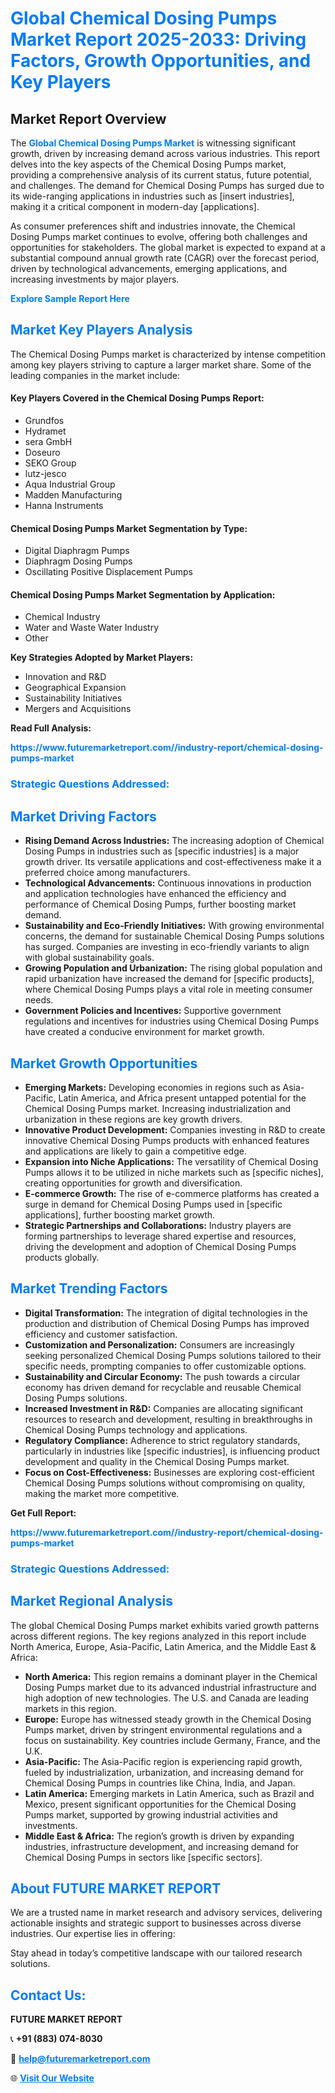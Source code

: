 <h1 style="color: #007BFF;">Global Chemical Dosing Pumps Market Report 2025-2033: Driving Factors, Growth Opportunities, and Key Players</h1>

<section id="overview">
<h2>Market Report Overview</h2>
<p>The <a href="https://www.futuremarketreport.com//industry-report/chemical-dosing-pumps-market" style="color: #007BFF; text-decoration: none;"><strong>Global Chemical Dosing Pumps Market</strong></a> is witnessing significant growth, driven by increasing demand across various industries. This report delves into the key aspects of the Chemical Dosing Pumps market, providing a comprehensive analysis of its current status, future potential, and challenges. The demand for Chemical Dosing Pumps has surged due to its wide-ranging applications in industries such as [insert industries], making it a critical component in modern-day [applications].</p>
<p>As consumer preferences shift and industries innovate, the Chemical Dosing Pumps market continues to evolve, offering both challenges and opportunities for stakeholders. The global market is expected to expand at a substantial compound annual growth rate (CAGR) over the forecast period, driven by technological advancements, emerging applications, and increasing investments by major players.</p>
</section>

<section id="overview">
<p><a href="https://www.futuremarketreport.com//request-sample/reportId=91691" style="color: #007BFF; text-decoration: none;"><strong>Explore Sample Report Here</strong></a></p>
</section>

<section id="key-players">
<h2 style="color: #007BFF;">Market Key Players Analysis</h2>
<p>The Chemical Dosing Pumps market is characterized by intense competition among key players striving to capture a larger market share. Some of the leading companies in the market include:</p>
<h4>Key Players Covered in the Chemical Dosing Pumps Report:</h4>
<ul><li>Grundfos</li><li>Hydramet</li><li>sera GmbH</li><li>Doseuro</li><li>SEKO Group</li><li>lutz-jesco</li><li>Aqua Industrial Group</li><li>Madden Manufacturing</li><li>Hanna Instruments</li></ul>
<h4>Chemical Dosing Pumps Market Segmentation by Type:</h4>
<ul><li>Digital Diaphragm Pumps</li><li>Diaphragm Dosing Pumps</li><li>Oscillating Positive Displacement Pumps</li></ul>

<h4>Chemical Dosing Pumps Market Segmentation by Application:</h4>
<ul><li>Chemical Industry</li><li>Water and Waste Water Industry</li><li>Other</li></ul>
<p><strong>Key Strategies Adopted by Market Players:</strong></p>
<ul>
<li>Innovation and R&D</li>
<li>Geographical Expansion</li>
<li>Sustainability Initiatives</li>
<li>Mergers and Acquisitions</li>
</ul>
</section>

<section>
<p><strong>Read Full Analysis: </strong></p><a href="https://www.futuremarketreport.com//industry-report/chemical-dosing-pumps-market" style="color: #007BFF; text-decoration: none;"><strong>https://www.futuremarketreport.com//industry-report/chemical-dosing-pumps-market</strong></a>
<h3 style="color: #007BFF;">Strategic Questions Addressed:</h3>
</section>

<section id="driving-factors">
<h2 style="color: #007BFF;">Market Driving Factors</h2>
<ul>
<li><strong>Rising Demand Across Industries:</strong> The increasing adoption of Chemical Dosing Pumps in industries such as [specific industries] is a major growth driver. Its versatile applications and cost-effectiveness make it a preferred choice among manufacturers.</li>
<li><strong>Technological Advancements:</strong> Continuous innovations in production and application technologies have enhanced the efficiency and performance of Chemical Dosing Pumps, further boosting market demand.</li>
<li><strong>Sustainability and Eco-Friendly Initiatives:</strong> With growing environmental concerns, the demand for sustainable Chemical Dosing Pumps solutions has surged. Companies are investing in eco-friendly variants to align with global sustainability goals.</li>
<li><strong>Growing Population and Urbanization:</strong> The rising global population and rapid urbanization have increased the demand for [specific products], where Chemical Dosing Pumps plays a vital role in meeting consumer needs.</li>
<li><strong>Government Policies and Incentives:</strong> Supportive government regulations and incentives for industries using Chemical Dosing Pumps have created a conducive environment for market growth.</li>
</ul>
</section>

<section id="growth-opportunities">
<h2 style="color: #007BFF;">Market Growth Opportunities</h2>
<ul>
<li><strong>Emerging Markets:</strong> Developing economies in regions such as Asia-Pacific, Latin America, and Africa present untapped potential for the Chemical Dosing Pumps market. Increasing industrialization and urbanization in these regions are key growth drivers.</li>
<li><strong>Innovative Product Development:</strong> Companies investing in R&D to create innovative Chemical Dosing Pumps products with enhanced features and applications are likely to gain a competitive edge.</li>
<li><strong>Expansion into Niche Applications:</strong> The versatility of Chemical Dosing Pumps allows it to be utilized in niche markets such as [specific niches], creating opportunities for growth and diversification.</li>
<li><strong>E-commerce Growth:</strong> The rise of e-commerce platforms has created a surge in demand for Chemical Dosing Pumps used in [specific applications], further boosting market growth.</li>
<li><strong>Strategic Partnerships and Collaborations:</strong> Industry players are forming partnerships to leverage shared expertise and resources, driving the development and adoption of Chemical Dosing Pumps products globally.</li>
</ul>
</section>

<section id="trending-factors">
<h2 style="color: #007BFF;">Market Trending Factors</h2>
<ul>
<li><strong>Digital Transformation:</strong> The integration of digital technologies in the production and distribution of Chemical Dosing Pumps has improved efficiency and customer satisfaction.</li>
<li><strong>Customization and Personalization:</strong> Consumers are increasingly seeking personalized Chemical Dosing Pumps solutions tailored to their specific needs, prompting companies to offer customizable options.</li>
<li><strong>Sustainability and Circular Economy:</strong> The push towards a circular economy has driven demand for recyclable and reusable Chemical Dosing Pumps solutions.</li>
<li><strong>Increased Investment in R&D:</strong> Companies are allocating significant resources to research and development, resulting in breakthroughs in Chemical Dosing Pumps technology and applications.</li>
<li><strong>Regulatory Compliance:</strong> Adherence to strict regulatory standards, particularly in industries like [specific industries], is influencing product development and quality in the Chemical Dosing Pumps market.</li>
<li><strong>Focus on Cost-Effectiveness:</strong> Businesses are exploring cost-efficient Chemical Dosing Pumps solutions without compromising on quality, making the market more competitive.</li>
</ul>
</section>

<section>
<p><strong>Get Full Report: </strong></p><a href="https://www.futuremarketreport.com//industry-report/chemical-dosing-pumps-market" style="color: #007BFF; text-decoration: none;"><strong>https://www.futuremarketreport.com//industry-report/chemical-dosing-pumps-market</strong></a>
<h3 style="color: #007BFF;">Strategic Questions Addressed:</h3>
</section>


<section id="regional-analysis">
<h2 style="color: #007BFF;">Market Regional Analysis</h2>
<p>The global Chemical Dosing Pumps market exhibits varied growth patterns across different regions. The key regions analyzed in this report include North America, Europe, Asia-Pacific, Latin America, and the Middle East & Africa:</p>
<ul>
<li><strong>North America:</strong> This region remains a dominant player in the Chemical Dosing Pumps market due to its advanced industrial infrastructure and high adoption of new technologies. The U.S. and Canada are leading markets in this region.</li>
<li><strong>Europe:</strong> Europe has witnessed steady growth in the Chemical Dosing Pumps market, driven by stringent environmental regulations and a focus on sustainability. Key countries include Germany, France, and the U.K.</li>
<li><strong>Asia-Pacific:</strong> The Asia-Pacific region is experiencing rapid growth, fueled by industrialization, urbanization, and increasing demand for Chemical Dosing Pumps in countries like China, India, and Japan.</li>
<li><strong>Latin America:</strong> Emerging markets in Latin America, such as Brazil and Mexico, present significant opportunities for the Chemical Dosing Pumps market, supported by growing industrial activities and investments.</li>
<li><strong>Middle East & Africa:</strong> The region’s growth is driven by expanding industries, infrastructure development, and increasing demand for Chemical Dosing Pumps in sectors like [specific sectors].</li>
</ul>
</section>

<footer>
<h2 style="color: #007BFF;">About FUTURE MARKET REPORT</h2>
<p>We are a trusted name in market research and advisory services, delivering actionable insights and strategic support to businesses across diverse industries. Our expertise lies in offering:</p>

<p>Stay ahead in today’s competitive landscape with our tailored research solutions.</p>

<h2 style="color: #007BFF;">Contact Us:</h2>
<p><strong>FUTURE MARKET REPORT</strong></p>
<p>📞 <strong>+91 (883) 074-8030</strong></p>
<p>📧 <strong><a href="mailto:help@futuremarketreport.com" style="color: #007BFF;">help@futuremarketreport.com</a></strong></p>
<p>🌐 <strong><a href="https://www.futuremarketreport.com/" style="color: #007BFF;">Visit Our Website</a></strong></p>
</footer>